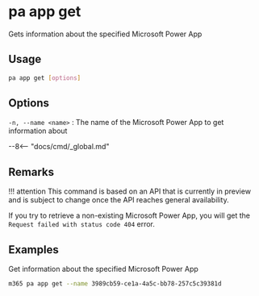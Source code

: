 # pa app get

Gets information about the specified Microsoft Power App

## Usage

```sh
pa app get [options]
```

## Options

`-n, --name <name>`
: The name of the Microsoft Power App to get information about

--8<-- "docs/cmd/_global.md"

## Remarks

!!! attention
    This command is based on an API that is currently in preview and is subject to change once the API reaches general availability.

If you try to retrieve a non-existing Microsoft Power App, you will get the `Request failed with status code 404` error.

## Examples

Get information about the specified Microsoft Power App

```sh
m365 pa app get --name 3989cb59-ce1a-4a5c-bb78-257c5c39381d
```

